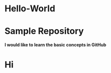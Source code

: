 # Hello-World
<h1>Sample Repository</h1>
  <strong> I would like to learn the basic concepts in GitHub </strong>
  
  # Hi
